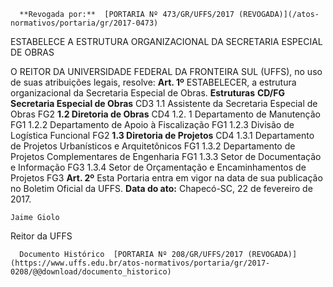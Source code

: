       **Revogada por:**  [PORTARIA Nº 473/GR/UFFS/2017 (REVOGADA)](/atos-normativos/portaria/gr/2017-0473) 

   ESTABELECE A ESTRUTURA ORGANIZACIONAL DA SECRETARIA ESPECIAL DE OBRAS  

 O REITOR DA UNIVERSIDADE FEDERAL DA FRONTEIRA SUL (UFFS), no uso de suas atribuições legais, resolve:   **Art. 1º** ESTABELECER, a estrutura organizacional da Secretaria Especial de Obras.     **Estruturas**    **CD/FG**      **Secretaria Especial de Obras**    CD3     1.1 Assistente da Secretaria Especial de Obras   FG2     **1.2 Diretoria de Obras**    CD4     1.2. 1 Departamento de Manutenção   FG1     1.2.2 Departamento de Apoio à Fiscalização   FG1     1.2.3 Divisão de Logística Funcional   FG2     **1.3 Diretoria de Projetos**    CD4     1.3.1 Departamento de Projetos Urbanísticos e Arquitetônicos   FG1     1.3.2 Departamento de Projetos Complementares de Engenharia   FG1     1.3.3 Setor de Documentação e Informação   FG3     1.3.4 Setor de Orçamentação e Encaminhamentos de Projetos   FG3       **Art. 2º** Esta Portaria entra em vigor na data de sua publicação no Boletim Oficial da UFFS.      **Data do ato:** Chapecó-SC, 22 de fevereiro de 2017.   
 

    Jaime Giolo   
 Reitor da UFFS 

      Documento Histórico  [PORTARIA Nº 208/GR/UFFS/2017 (REVOGADA)](https://www.uffs.edu.br/atos-normativos/portaria/gr/2017-0208/@@download/documento_historico)     
      